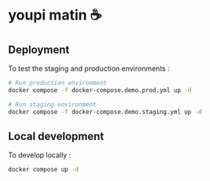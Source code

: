 # youpi matin ☕️

## Deployment

To test the staging and production environments : 

```sh 
# Run production environment
docker compose -f docker-compose.demo.prod.yml up -d 

# Run staging environment
docker compose -f docker-compose.demo.staging.yml up -d 
```

## Local development

To develop locally :

```sh 
docker compose up -d
```
